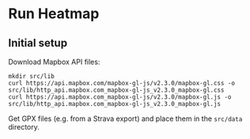 Run Heatmap
===========

Initial setup
-------------

Download Mapbox API files:

```shell
mkdir src/lib
curl https://api.mapbox.com/mapbox-gl-js/v2.3.0/mapbox-gl.css -o src/lib/http_api.mapbox.com_mapbox-gl-js_v2.3.0_mapbox-gl.css  
curl https://api.mapbox.com_mapbox-gl-js/v2.3.0/mapbox-gl.js -o src/lib/http_api.mapbox.com_mapbox-gl-js_v2.3.0_mapbox-gl.js  
```

Get GPX files (e.g. from a Strava export) and place them in the `src/data` directory.
